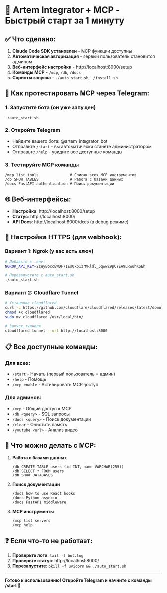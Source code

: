 # 🚀 Artem Integrator + MCP - Быстрый старт за 1 минуту

## ✅ Что сделано:

1. **Claude Code SDK установлен** - MCP функции доступны
2. **Автоматическая авторизация** - первый пользователь становится админом
3. **Веб-интерфейс настройки** - http://localhost:8000/setup
4. **Команды MCP** - `/mcp`, `/db`, `/docs`
5. **Скрипты запуска** - `./auto_start.sh`, `./install.sh`

## 📱 Как протестировать MCP через Telegram:

### 1. Запустите бота (он уже запущен)
```bash
./auto_start.sh
```

### 2. Откройте Telegram
- Найдите вашего бота: @artem_integrator_bot
- Отправьте `/start` - вы автоматически станете администратором
- Отправьте `/help` - увидите все доступные команды

### 3. Тестируйте MCP команды
```
/mcp list tools              # Список всех MCP инструментов
/db SHOW TABLES              # Работа с базами данных
/docs FastAPI authentication # Поиск документации
```

## 🌐 Веб-интерфейсы:

- **Настройка**: http://localhost:8000/setup
- **Статус**: http://localhost:8000/
- **API Docs**: http://localhost:8000/docs (в debug режиме)

## 🔧 Настройка HTTPS (для webhook):

### Вариант 1: Ngrok (у вас есть ключ)
```bash
# Добавьте в .env:
NGROK_API_KEY=2zWyBoccEWDF7IEs0kp1z7MRldl_5qwwZ9pCYEA9LRwuhKSEh

# Перезапустите с auto_start.sh
./auto_start.sh
```

### Вариант 2: Cloudflare Tunnel
```bash
# Установка cloudflared
curl -L https://github.com/cloudflare/cloudflared/releases/latest/download/cloudflared-linux-amd64 -o cloudflared
chmod +x cloudflared
sudo mv cloudflared /usr/local/bin/

# Запуск туннеля
cloudflared tunnel --url http://localhost:8000
```

## 📋 Все доступные команды:

### Для всех:
- `/start` - Начать (первый пользователь = админ)
- `/help` - Помощь
- `/mcp_enable` - Активировать MCP доступ

### Для админов:
- `/mcp` - Общий доступ к MCP
- `/db <query>` - SQL запросы
- `/docs <query>` - Поиск документации
- `/clear` - Очистить память
- `/youtube <url>` - Анализ видео

## 🎯 Что можно делать с MCP:

1. **Работа с базами данных**
   ```
   /db CREATE TABLE users (id INT, name VARCHAR(255))
   /db SELECT * FROM users
   /db SHOW DATABASES
   ```

2. **Поиск документации**
   ```
   /docs how to use React hooks
   /docs Python asyncio
   /docs FastAPI middleware
   ```

3. **MCP инструменты**
   ```
   /mcp list servers
   /mcp help
   ```

## ❓ Если что-то не работает:

1. **Проверьте логи**: `tail -f bot.log`
2. **Проверьте статус**: http://localhost:8000/
3. **Перезапустите**: `pkill -f uvicorn && ./auto_start.sh`

---

**Готово к использованию! Откройте Telegram и начните с команды /start 🚀**